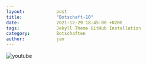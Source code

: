 ```yaml
---
layout:            post
title:             "Botschaft-10"
date:              2021-12-29 18:45:00 +0200
tags:              Jekyll Theme GitHub Installation
category:          Botschaften
author:            jan
---
```


![youtube](https://www.youtube.com/watch?v=fkEKydVH-bo)
